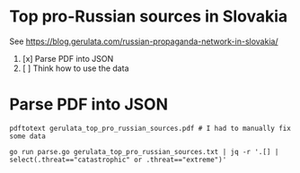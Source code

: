 # Top pro-Russian sources in Slovakia

See https://blog.gerulata.com/russian-propaganda-network-in-slovakia/

1. [x] Parse PDF into JSON
2. [ ] Think how to use the data

# Parse PDF into JSON

```
pdftotext gerulata_top_pro_russian_sources.pdf # I had to manually fix some data

go run parse.go gerulata_top_pro_russian_sources.txt | jq -r '.[] | select(.threat=="catastrophic" or .threat=="extreme")'
```